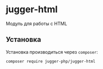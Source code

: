 # jugger-html

Модуль для работы с HTML

## Установка

Установка производиться через `composer`:
```
composer require jugger-php/jugger-html
```
